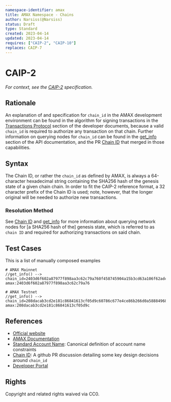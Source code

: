 ```yaml
---
namespace-identifier: amax
title: AMAX Namespace - Chains
author: Narsiss(@Narsiss)
status: Draft
type: Standard
created: 2023-04-14
updated: 2023-04-14
requires: ["CAIP-2", "CAIP-10"]
replaces: CAIP-7
--- 
```


# CAIP-2

*For context, see the [CAIP-2][] specification.*

## Rationale

An explanation of and specification for `chain_id` in the AMAX development
environment can be found in the algorithm for signing transactions in the
[Transactions Protocol][] section of the developer documents, because a valid
`chain_id` is required to authorize any transaction on that chain.  Further
information on querying nodes for `chain_id` can be found in the [get_info][] section of the API documentation, and the PR [Chain ID][] that
merged in those capabilities.

## Syntax

The Chain ID, or rather the `chain_id` as defined by AMAX, is always a
64-character hexadecimal string containing the SHA256 hash of the genesis state
of a given chain chain. In order to fit the CAIP-2 reference format, a 32
character prefix of the Chain ID is used; note, however, that the longer
original will be needed to authorize new transactions.

### Resolution Method

See [Chain ID][] and [get_info] for more information about querying
network nodes for [a SHA256 hash of the] genesis state, which is referred to as
`chain ID` and required for authorizing transactions on said chain.

## Test Cases

This is a list of manually composed examples

```
# AMAX Mainnet 
//get_info() --> chain_id=2403d6f602a87977f898aa3c62c79a760f458745904a15b3cd63a106f62adc16
amax:2403d6f602a87977f898aa3c62c79a76

# AMAX Testnet 
//get_info() --> chain_id=208dacab3cd2e181c86841613cf05d9c60786c677e4ce86b266d0a58884968f7
amax:208dacab3cd2e181c86841613cf05d9c

```

## References

- [Official website](https://amax.network)
- [AMAX Documentation](https://docs.amax.network/en/latest/API/AMAX-RPC/)
- [Standard Account Name][]: Canonical definition of account name constraints
- [Chain ID][]: A github PR discussion detailing some key design decisions around `chain_id`
- [Developer Portal](https://developers.eos.io/welcome/v2.1/welcome-to-eosio/index)

[Transactions Protocol]: https://docs.amax.network/en/latest/API/AMAX-RPC/#wallet_sign_trx
[get_info]: https://docs.amax.network/en/latest/API/AMAX-RPC/#get_info
[Chain ID]: https://github.com/EOSIO/eos/pull/3425
[Standard Account Name]: https://developers.eos.io/welcome/v2.1/glossary/index/#standard-account-name
[Account and Permissions]: https://developers.eos.io/welcome/v2.1/introduction-to-eosio/core_concepts
[CAIP-2]: https://github.com/ChainAgnostic/CAIPs/blob/master/CAIPs/caip-2.md
[CAIP-10]: https://github.com/ChainAgnostic/CAIPs/blob/master/CAIPs/caip-10.md



## Rights

Copyright and related rights waived via CC0.